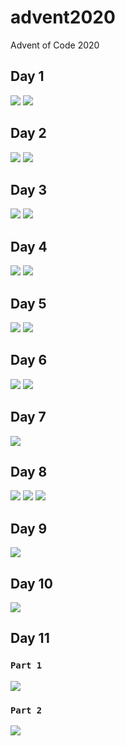 # advent2020
Advent of Code 2020

## Day 1

<img src="./Day-01/Part1.png" />
<img src="./Day-01/Part2.png" />

## Day 2

<img src="./Day-02/Part1.png" />
<img src="./Day-02/Part2.png" />

## Day 3

<img src="./Day-03/Part1.png" />
<img src="./Day-03/Part2.png" />

## Day 4

<img src="./Day-04/Part1.png" />
<img src="./Day-04/Part2.png" />

## Day 5

<img src="./Day-05/Part1.png" />
<img src="./Day-05/Part2.png" />

## Day 6

<img src="./Day-06/Part1.png" />
<img src="./Day-06/Part2.png" />

## Day 7

<img src="./Day-07/problem_solution.gv.svg" />

## Day 8

<img src="./Day-08/all_possible.png" />
<img src="./Day-08/final_program_trace.png" />
<img src="./Day-08/programgraph.svg" />

## Day 9

<img src="./Day-09/contiguous_set.svg" />

## Day 10

<img src="./Day-10/numbers.svg" />

## Day 11

### `Part 1`
<img src="./Day-11/part1.gif" />

### `Part 2`
<img src="./Day-11/part2.gif" />


